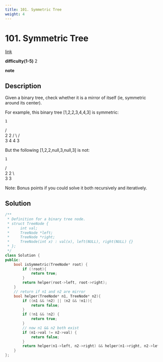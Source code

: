 ```yaml
---
title: 101. Symmetric Tree
weight: 4
---
```

# 101. Symmetric Tree
[link](https://leetcode.com/problems/symmetric-tree/)

**difficulty(1-5)**
2

**note**

## Description
Given a binary tree, check whether it is a mirror of itself (ie, symmetric around its center).

For example, this binary tree [1,2,2,3,4,4,3] is symmetric:

    1
   / \
  2   2
 / \ / \
3  4 4  3
 

But the following [1,2,2,null,3,null,3] is not:

    1
   / \
  2   2
   \   \
   3    3
 

Note:
Bonus points if you could solve it both recursively and iteratively.

## Solution
```c++
/**
 * Definition for a binary tree node.
 * struct TreeNode {
 *     int val;
 *     TreeNode *left;
 *     TreeNode *right;
 *     TreeNode(int x) : val(x), left(NULL), right(NULL) {}
 * };
 */
class Solution {
public:
    bool isSymmetric(TreeNode* root) {
        if (!root){
            return true;
        }
        return helper(root->left, root->right);
    }
    // return if n1 and n2 are mirror
    bool helper(TreeNode* n1, TreeNode* n2){
        if ((n1 && !n2) || (n2 && !n1)){
            return false;
        }
        if (!n1 && !n2) {
            return true;
        }
        // now n1 && n2 both exist
        if (n1->val != n2->val) {
            return false;
        }
        return helper(n1->left, n2->right) && helper(n1->right, n2->left);
    }
};
```
